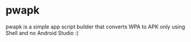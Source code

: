 # pwapk
pwapk is a simple app script builder that converts WPA to APK only using Shell and no Android Studio :)
